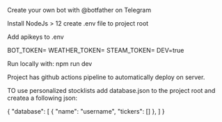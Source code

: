 Create your own bot with @botfather on Telegram

Install NodeJs > 12
create .env file to project root

Add apikeys to .env

BOT_TOKEN=
WEATHER_TOKEN=
STEAM_TOKEN=
DEV=true

Run locally with: npm run dev

Project has github actions pipeline to automatically deploy on server.

TO use personalized stocklists add database.json to the project root and createa a following json:

 {
  "database": [
    {
      "name": "username",
      "tickers": []
    },
    ]
  }